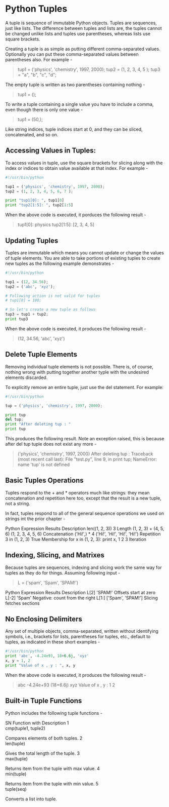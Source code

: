 # Python Tuples

A tuple is sequence of immutable Python objects. Tuples are sequences, just like lists. The difference between tuples and lists are, the tuples cannot be changed unlike lists and tuples use parentheses, whereas lists use square brackets.

Creating a tuple is as simple as putting different comma-separated values. Optionally you can put these comma-separated values between parentheses also. For example -

> tup1 = ('physics', 'chemistry', 1997, 2000);
  tup2 = (1, 2, 3, 4, 5 );
  tup3 = "a", "b", "c", "d";

The empty tuple is written as two parentheses containing nothing - 

> tup1 = ();

To write a tuple containing a single value you have to include a comma, even though there is only one value - 

> tup1 = (50,);

Like string indices, tuple indices start at 0, and they can be sliced, concatenated, and so on.

## Accessing Values in Tuples:

To access values in tuple, use the square brackets for slicing along with the index or indices to obtain value available at that index. For example -

```python
#!/usr/bin/python

tup1 = ('physics', 'chemistry', 1997, 2000);
tup2 = (1, 2, 3, 4, 5, 6, 7 );

print "tup1[0]: ", tup1[0]
print "tup2[1:5]: ", tup2[1:5]
```

When the above code is executed, it porduces the following result - 

> tup1[0]:  physics
  tup2[1:5]:  [2, 3, 4, 5]

## Updating Tuples

Tuples are immutable which means you cannot update or change the values of tuple elements. You are able to take portions of existing tuples to create new tuples as the following example demonstrates -

```python
#!/usr/bin/python

tup1 = (12, 34.56);
tup2 = ('abc', 'xyz');

# Following action is not valid for tuples
# tup1[0] = 100;

# So let's create a new tuple as follows
tup3 = tup1 + tup2;
print tup3
```

When the above code is executed, it produces the following result - 
> (12, 34.56, 'abc', 'xyz')

## Delete Tuple Elements

Removing individual tuple elements is not possible. There is, of course, nothing wrong with putting together another typle with the undesired elements discarded.

To explicitly remove an entire tuple, just use the del statement. For example:

```python
#!/usr/bin/python

tup = ('physics', 'chemistry', 1997, 2000);

print tup
del tup;
print "After deleting tup : "
print tup
```

This produces the following result. Note an exception raised, this is because after del tup tuple does not exist any more -

> ('physics', 'chemistry', 1997, 2000)
After deleting tup :
Traceback (most recent call last):
  File "test.py", line 9, in <module>
    print tup;
NameError: name 'tup' is not defined

## Basic Tuples Operations

Tuples respond to the + and * operators much like strings: they mean concatenation and repetition here too, except that the result is a new tuple, not a string.

In fact, tuples respond to all of the general sequence operations we used on strings int the prior chapter -

Python Expression	Results	Description
len((1, 2, 3))	3	Length
(1, 2, 3) + (4, 5, 6)	(1, 2, 3, 4, 5, 6)	Concatenation
('Hi!',) * 4	('Hi!', 'Hi!', 'Hi!', 'Hi!')	Repetition
3 in (1, 2, 3)	True	Membership
for x in (1, 2, 3): print x,	1 2 3	Iteration

## Indexing, Slicing, and Matrixes

Because tuples are sequences, indexing and slicing work the same way for tuples as they do for things. Assuming following input - 

> L = ('spam', 'Spam', 'SPAM!')

Python Expression	Results	Description
L[2]	'SPAM!'	Offsets start at zero
L[-2]	'Spam'	Negative: count from the right
L[1:]	['Spam', 'SPAM!']	Slicing fetches sections

## No Enclosing Delimiters

Any set of multiple objects, comma-separated, written without identifying symbols, i.e., brackets for lists, parentheses for tuples, etc., default to tuples, as indicated in these short examples - 

```python
#!/usr/bin/python
print 'abc', -4.24e93, 18+6.6j, 'xyz'
x, y = 1, 2
print "Value of x , y : ", x, y
```

When the above code is executed, it produces the following result - 

> abc -4.24e+93 (18+6.6j) xyz
Value of x , y : 1 2

## Built-in Tuple Functions

Python includes the following tuple functions - 

SN	Function with Description
1	
cmp(tuple1, tuple2)

Compares elements of both tuples.
2	
len(tuple)

Gives the total length of the tuple.
3	
max(tuple)

Returns item from the tuple with max value.
4	
min(tuple)

Returns item from the tuple with min value.
5	
tuple(seq)

Converts a list into tuple.